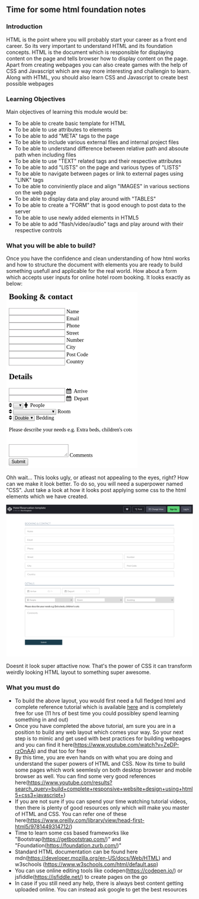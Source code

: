 ## Time for some html foundation notes

### Introduction
HTML is the point where you will probably start your career as a front end career. So its very important to understand HTML and its foundation concepts. HTML is the document which is responsible for displaying content on the page and tells browser how to display content on the page. Apart from creating webpages you can also create games with the help of CSS and Javascript which are way more interesting and challengin to learn. Along with HTML, you should also learn CSS and Javascript to create best possible webpages  


### Learning Objectives
Main objectives of learning this module would be:
- To be able to create basic template for HTML
- To be able to use attributes to elements
- To be able to add "META" tags to the page
- To be able to include various external files and internal project files
- To be able to understand difference between relative path and absoute path when including files
- To be able to use "TEXT" related tags and their respective attributes
- To be able to add "LISTS" on the page and various types of "LISTS"
- To be able to navigate between pages or link to external pages using "LINK" tags
- To be able to conviniently place and align "IMAGES" in various sections on the web page
- To be able to display data and play around with "TABLES"
- To be able to create a "FORM" that is good enough to post data to the server
- To be able to use newly added elements in HTML5
- To be able to add "flash/video/audio" tags and play around with their respective controls


### What you will be able to build?
Once you have the confidence and clean understanding of how html works and how to structure the document with elements you are ready to build something usefull and applicable for the real world. How about a form which accepts user inputs for online hotel room booking. It looks exactly as below:

![](html-only.png)

Ohh wait... This looks ugly, or atleast not appealing to the eyes, right? 
How can we make it look better. To do so, you will need a superpower named "CSS". Just take a look at how it looks post applying some css to the html elements which we have created.

![](complete-page.png)

Doesnt it look super attactive now. That's the power of CSS it can transform weirdly looking HTML layout to something super awesome. 

### What you must do
- To build the above layout, you would first need a full fledged html and complete reference tutorial which is available [here](https://www.youtube.com/watch?v=mU6anWqZJcc) and is completely free for use (11 hrs of best time you could possibley spend learning something in and out)
- Once you have completed the above tutorial, am sure you are in a position to build any web layout which comes your way. So your next step is to mimic and get used with best practices for building webpages and you can find it here(https://www.youtube.com/watch?v=ZeDP-rzOnAA) and that too for free
- By this time, you are even hands on with what you are doing and understand the super powers of HTML and CSS. Now its time to build some pages which work seemlesly on both desktop browser and mobile browser as well. You can find some very good references here(https://www.youtube.com/results?search_query=build+complete+responsive+website+design+using+html5+css3+javascript+)
- If you are not sure if you can spend your time watching tutorial videos, then there is plenty of good resources only which will make you master of HTML and CSS. You can refer one of these here(https://www.oreilly.com/library/view/head-first-html5/9781449314712/)
- Time to learn some css based frameworks like "Bootstrap(https://getbootstrap.com/)" and "Foundation(https://foundation.zurb.com/)"
- Standard HTML documentation can be found here mdn(https://developer.mozilla.org/en-US/docs/Web/HTML) and w3schools (https://www.w3schools.com/html/default.asp)
- You can use online editing tools like codepen(https://codepen.io/) or jsfiddle(https://jsfiddle.net/) to create pages on the go
- In case if you still need any help, there is always best content getting uploaded online. You can instead ask google to get the best resources


